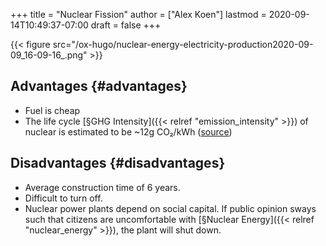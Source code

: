 +++
title = "Nuclear Fission"
author = ["Alex Koen"]
lastmod = 2020-09-14T10:49:37-07:00
draft = false
+++

{{< figure src="/ox-hugo/nuclear-energy-electricity-production2020-09-09_16-09-16_.png" >}}


## Advantages {#advantages}

-   Fuel is cheap
-   The life cycle [§GHG Intensity]({{< relref "emission_intensity" >}}) of nuclear is estimated to be ~12g CO₂/kWh ([source](https://www.ipcc.ch/site/assets/uploads/2018/02/ipcc%5Fwg3%5Far5%5Fannex-iii.pdf#page=7))


## Disadvantages {#disadvantages}

-   Average construction time of 6 years.
-   Difficult to turn off.
-   Nuclear power plants depend on social capital. If public opinion sways such that citizens are uncomfortable with [§Nuclear Energy]({{< relref "nuclear_energy" >}}), the plant will shut down.
